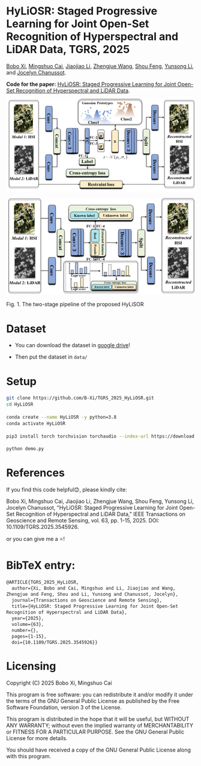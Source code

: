# HyLiOSR: Staged Progressive Learning for Joint Open-Set Recognition of Hyperspectral and LiDAR Data, TGRS, 2025

[Bobo Xi](https://scholar.google.com/citations?user=O4O-s4AAAAAJ&hl=zh-CN), [Mingshuo Cai](https://cfcys.github.io/), [Jiaojiao Li](https://scholar.google.com/citations?user=Ccu3-acAAAAJ&hl=zh-CN&oi=sra), [Zhengjue Wang](https://scholar.google.com/citations?user=qTQj_I4AAAAJ&hl=zh-CN), [Shou Feng](https://homepage.hrbeu.edu.cn/web/fengshou), [Yunsong Li](https://dblp.uni-trier.de/pid/87/5840.html), and [Jocelyn Chanussot](https://jocelyn-chanussot.net/).

**Code for the paper:** [HyLiOSR: Staged Progressive Learning for Joint Open-Set Recognition of Hyperspectral and LiDAR Data](http://doi.org/10.1109/TGRS.2025.3545926).

![Stage1](pic/stage1.jpg)

![Stage2](pic/stage2.jpg)

Fig. 1. The two-stage pipeline of the proposed HyLiSOR



# Dataset

* You can download the dataset in [google drive](https://drive.google.com/drive/folders/1g5UPMyqqoKzFZFwyxx-0ji8oaDD5_EfM?usp=drive_link)!

* Then put the dataset in `data/`

# Setup

```bash
git clone https://github.com/B-Xi/TGRS_2025_HyLiOSR.git
cd HyLiOSR

conda create --name HyLiOSR -y python=3.8
conda activate HyLiOSR

pip3 install torch torchvision torchaudio --index-url https://download.pytorch.org/whl/cu118

python demo.py
```


# References

If you find this code helpful😊, please kindly cite:

Bobo Xi, Mingshuo Cai, Jiaojiao Li, Zhengjue Wang, Shou Feng, Yunsong Li, Jocelyn Chanussot, "HyLiOSR: Staged Progressive Learning for Joint Open-Set Recognition of Hyperspectral and LiDAR Data," IEEE Transactions on Geoscience and Remote Sensing, vol. 63, pp. 1-15, 2025. DOI: 10.1109/TGRS.2025.3545926.

or you can give me a ⭐!

# BibTeX entry:
```
@ARTICLE{TGRS_2025_HyLiOSR,
  author={Xi, Bobo and Cai, Mingshuo and Li, Jiaojiao and Wang, Zhengjue and Feng, Shou and Li, Yunsong and Chanussot, Jocelyn},
  journal={Transactions on Geoscience and Remote Sensing}, 
  title={HyLiOSR: Staged Progressive Learning for Joint Open-Set Recognition of Hyperspectral and LiDAR Data}, 
  year={2025},
  volume={63},
  number={},
  pages={1-15},
  doi={10.1109/TGRS.2025.3545926}}
```

# Licensing
Copyright (C) 2025 Bobo Xi, Mingshuo Cai 

This program is free software: you can redistribute it and/or modify it under the terms of the GNU General Public License as published by the Free Software Foundation, version 3 of the License.

This program is distributed in the hope that it will be useful, but WITHOUT ANY WARRANTY; without even the implied warranty of MERCHANTABILITY or FITNESS FOR A PARTICULAR PURPOSE. See the GNU General Public License for more details.

You should have received a copy of the GNU General Public License along with this program.

